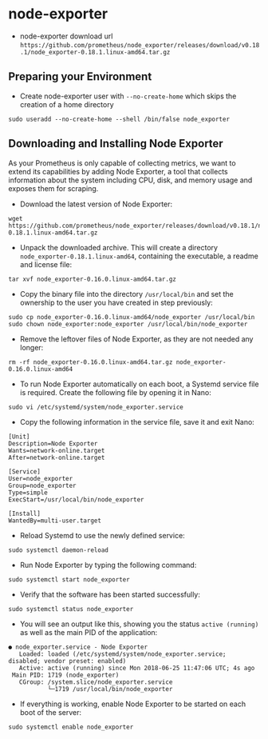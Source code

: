 # node-exporter
- node-exporter download url
` https://github.com/prometheus/node_exporter/releases/download/v0.18.1/node_exporter-0.18.1.linux-amd64.tar.gz `

## Preparing your Environment
- Create node-exporter user with `--no-create-home` which skips the creation of a home directory
```
sudo useradd --no-create-home --shell /bin/false node_exporter
```
## Downloading and Installing Node Exporter
As your Prometheus is only capable of collecting metrics, we want to extend its capabilities by adding Node Exporter, a tool that collects information about the system including CPU, disk, and memory usage and exposes them for scraping.

- Download the latest version of Node Exporter:
```
wget https://github.com/prometheus/node_exporter/releases/download/v0.18.1/node_exporter-0.18.1.linux-amd64.tar.gz
```
- Unpack the downloaded archive. This will create a directory `node_exporter-0.18.1.linux-amd64`, containing the executable, a readme and license file:
```
tar xvf node_exporter-0.16.0.linux-amd64.tar.gz
```
- Copy the binary file into the directory `/usr/local/bin` and set the ownership to the user you have created in step previously:
```
sudo cp node_exporter-0.16.0.linux-amd64/node_exporter /usr/local/bin
sudo chown node_exporter:node_exporter /usr/local/bin/node_exporter
```
- Remove the leftover files of Node Exporter, as they are not needed any longer:
```
rm -rf node_exporter-0.16.0.linux-amd64.tar.gz node_exporter-0.16.0.linux-amd64
```
- To run Node Exporter automatically on each boot, a Systemd service file is required. Create the following file by opening it in Nano:
```
sudo vi /etc/systemd/system/node_exporter.service
```
- Copy the following information in the service file, save it and exit Nano:
```
[Unit]
Description=Node Exporter
Wants=network-online.target
After=network-online.target

[Service]
User=node_exporter
Group=node_exporter
Type=simple
ExecStart=/usr/local/bin/node_exporter

[Install]
WantedBy=multi-user.target
```
- Reload Systemd to use the newly defined service:
```
sudo systemctl daemon-reload
```
- Run Node Exporter by typing the following command:
```
sudo systemctl start node_exporter
```
- Verify that the software has been started successfully:
```
sudo systemctl status node_exporter
```
- You will see an output like this, showing you the status ``active (running)`` as well as the main PID of the application:
```
● node_exporter.service - Node Exporter
   Loaded: loaded (/etc/systemd/system/node_exporter.service; disabled; vendor preset: enabled)
   Active: active (running) since Mon 2018-06-25 11:47:06 UTC; 4s ago
 Main PID: 1719 (node_exporter)
   CGroup: /system.slice/node_exporter.service
           └─1719 /usr/local/bin/node_exporter
```
- If everything is working, enable Node Exporter to be started on each boot of the server:
```
sudo systemctl enable node_exporter
```
